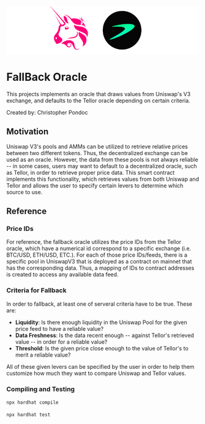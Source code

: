 ![cover image](images/fallbackoracle.png)

# FallBack Oracle
This projects implements an oracle that draws values from Uniswap's V3 exchange, and defaults to the Tellor oracle depending on certain criteria.

Created by: Christopher Pondoc

## Motivation

Uniswap V3's pools and AMMs can be utilized to retrieve relative prices between two different tokens. Thus, the decentralized exchange can be used as an oracle. However, the data from these pools is not always reliable -- in some cases, users may want to default to a decentralized oracle, such as Tellor, in order to retrieve proper price data. This smart contract implements this functionality, which retrieves values from both Uniswap and Tellor and allows the user to specify certain levers to determine which source to use.

## Reference

### Price IDs
For reference, the fallback oracle utilizes the price IDs from the Tellor oracle, which have a numerical id correspond to a specific exchange (i.e. BTC/USD, ETH/USD, ETC.). For each of those price IDs/feeds, there is a specific pool in UniswapV3 that is deployed as a contract on mainnet that has the corresponding data. Thus, a mapping of IDs to contract addresses is created to access any available data feed.

### Criteria for Fallback

In order to fallback, at least one of serveral criteria have to be true. These are:
* **Liquidity**: Is there enough liquidity in the Uniswap Pool for the given price feed to have a reliable value?
* **Data Freshness**: Is the data recent enough -- against Tellor's retrieved value -- in order for a reliable value?
* **Threshold**: Is the given price close enough to the value of Tellor's to merit a reliable value?

All of these given levers can be specified by the user in order to help them customize how much they want to compare Uniswap and Tellor values.

### Compiling and Testing
```
npx hardhat compile

npx hardhat test
```
